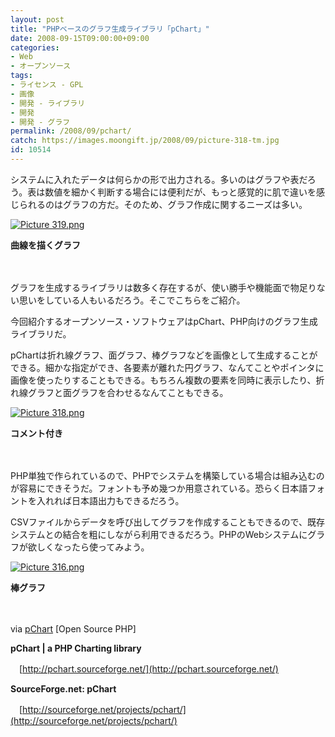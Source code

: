 ```yaml
---
layout: post
title: "PHPベースのグラフ生成ライブラリ「pChart」"
date: 2008-09-15T09:00:00+09:00
categories:
- Web
- オープンソース
tags: 
- ライセンス - GPL
- 画像
- 開発 - ライブラリ
- 開発
- 開発 - グラフ
permalink: /2008/09/pchart/
catch: https://images.moongift.jp/2008/09/picture-318-tm.jpg
id: 10514
---
```

システムに入れたデータは何らかの形で出力される。多いのはグラフや表だろう。表は数値を細かく判断する場合には便利だが、もっと感覚的に肌で違いを感じられるのはグラフの方だ。そのため、グラフ作成に関するニーズは多い。

  

[![Picture 319.png](https://images.moongift.jp/2008/09/picture-319-tm.jpg)](https://images.moongift.jp/2008/09/picture-319.jpg)  
  
**曲線を描くグラフ**

  

　

  

グラフを生成するライブラリは数多く存在するが、使い勝手や機能面で物足りない思いをしている人もいるだろう。そこでこちらをご紹介。

  

今回紹介するオープンソース・ソフトウェアはpChart、PHP向けのグラフ生成ライブラリだ。

  
  
<!--more-->  

pChartは折れ線グラフ、面グラフ、棒グラフなどを画像として生成することができる。細かな指定ができ、各要素が離れた円グラフ、なんてことやポインタに画像を使ったりすることもできる。もちろん複数の要素を同時に表示したり、折れ線グラフと面グラフを合わせるなんてこともできる。

  

[![Picture 318.png](https://images.moongift.jp/2008/09/picture-318-tm.jpg)](https://images.moongift.jp/2008/09/picture-318.jpg)  
  
**コメント付き**

  

　

  

PHP単独で作られているので、PHPでシステムを構築している場合は組み込むのが容易にできそうだ。フォントも予め幾つか用意されている。恐らく日本語フォントを入れれば日本語出力もできるだろう。

  

CSVファイルからデータを呼び出してグラフを作成することもできるので、既存システムとの結合を粗にしながら利用できるだろう。PHPのWebシステムにグラフが欲しくなったら使ってみよう。

  

[![Picture 316.png](https://images.moongift.jp/2008/09/picture-316-tm.jpg)](https://images.moongift.jp/2008/09/picture-316.jpg)  
  
**棒グラフ**

  

　

  

via [pChart](http://open.srcphp.com/projects/128-pChart) [Open Source PHP]

  

**pChart | a PHP Charting library**  
  
　[http://pchart.sourceforge.net/](http://pchart.sourceforge.net/)

  

**SourceForge.net: pChart**  
  
　[http://sourceforge.net/projects/pchart/](http://sourceforge.net/projects/pchart/)

  
